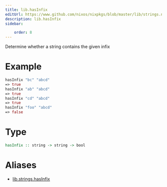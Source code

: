 ```yaml
---
title: lib.hasInfix
editUrl: https://www.github.com/nixos/nixpkgs/blob/master/lib/strings.nix#L449C14
description: lib.hasInfix
sidebar:

    order: 8
---
```


Determine whether a string contains the given infix

# Example

```nix
hasInfix "bc" "abcd"
=> true
hasInfix "ab" "abcd"
=> true
hasInfix "cd" "abcd"
=> true
hasInfix "foo" "abcd"
=> false
```

# Type

```haskell
hasInfix :: string -> string -> bool
```


# Aliases

- [lib.strings.hasInfix](./reference/lib/strings/lib-strings-hasInfix)


